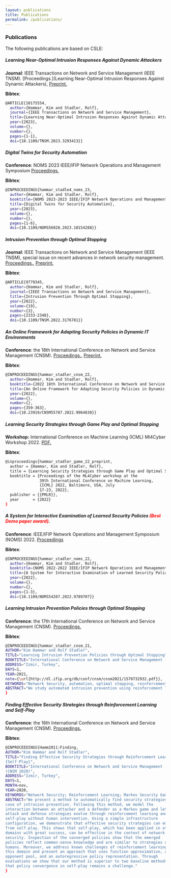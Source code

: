 ```yaml
---
layout: publications
title: Publications
permalink: /publications/
---
```


### Publications

The following publications are based on CSLE:

##### **Learning Near-Optimal Intrusion Responses Against Dynamic Attackers**
**Journal**: IEEE Transactions on Network and Service Management (IEEE TNSM).
[Proceedings.](Learning Near-Optimal Intrusion Responses Against Dynamic Attackers), [Preprint.](https://arxiv.org/abs/2301.06085)

**Bibtex**:
```bash
@ARTICLE{10175554,
  author={Hammar, Kim and Stadler, Rolf},
  journal={IEEE Transactions on Network and Service Management}, 
  title={Learning Near-Optimal Intrusion Responses Against Dynamic Attackers}, 
  year={2023},
  volume={},
  number={},
  pages={1-1},
  doi={10.1109/TNSM.2023.3293413}}
```

##### **Digital Twins for Security Automation**
**Conference**: NOMS 2023 IEEE/IFIP Network Operations and Management Symposium
[Proceedings.](https://ieeexplore.ieee.org/document/10154288)

**Bibtex**:
```bash
@INPROCEEDINGS{hammar_stadle4_noms_23,
  author={Hammar, Kim and Stadler, Rolf},
  booktitle={NOMS 2023-2023 IEEE/IFIP Network Operations and Management Symposium},
  title={Digital Twins for Security Automation},
  year={2023},
  volume={},
  number={},
  pages={1-6},
  doi={10.1109/NOMS56928.2023.10154288}}
```

##### **Intrusion Prevention through Optimal Stopping**
**Journal**: IEEE Transactions on Network and Service Management (IEEE TNSM), special issue on recent advances in network security management.
[Proceedings.](https://ieeexplore.ieee.org/document/9779345), [Preprint.](https://arxiv.org/abs/2111.00289)

**Bibtex**:
```bash
@ARTICLE{9779345,
  author={Hammar, Kim and Stadler, Rolf},
  journal={IEEE Transactions on Network and Service Management},
  title={Intrusion Prevention Through Optimal Stopping},
  year={2022},
  volume={19},
  number={3},
  pages={2333-2348},
  doi={10.1109/TNSM.2022.3176781}}
```

##### **An Online Framework for Adapting Security Policies in Dynamic IT Environments**

**Conference**: the 18th International Conference on Network and Service Management (CNSM).
[Proceedings.](https://ieeexplore.ieee.org/document/9964838), [Preprint.](https://limmen.dev/assets/papers/CNSM22_preprint_8_sep_Hammar_Stadler.pdf)

**Bibtex**:
```bash
@INPROCEEDINGS{hammar_stadler_cnsm_22,
  author={Hammar, Kim and Stadler, Rolf},
  booktitle={2022 18th International Conference on Network and Service Management (CNSM)},
  title={An Online Framework for Adapting Security Policies in Dynamic IT Environments},
  year={2022},
  volume={},
  number={},
  pages={359-363},
  doi={10.23919/CNSM55787.2022.9964838}}
```

##### **Learning Security Strategies through Game Play and Optimal Stopping**
**Workshop:**  International Conference on Machine Learning (ICML) Ml4Cyber Workshop 2022. [PDF.](https://limmen.dev/assets/papers/icml_ml4cyber_Hammar_Stadler_final_24_june_2022.pdf)

**Bibtex**:
```bash
@inproceedings{hammar_stadler_game_22_preprint,
  author = {Hammar, Kim and Stadler, Rolf},
  title = {Learning Security Strategies through Game Play and Optimal Stopping},
  booktitle = {Proceedings of the ML4Cyber workshop at the
               39th International Conference on Machine Learning,
               {ICML} 2022, Baltimore, USA, July
               17-23, 2022},
  publisher = {{PMLR}},
  year      = {2022}
}
```

##### **A System for Interactive Examination of Learned Security Policies** <span style="color:red">(Best Demo paper award)</span>.
**Conference**: IEEE/IFIP Network Operations and Management Symposium (NOMS) 2022.
[Proceedings](https://ieeexplore.ieee.org/document/9789707)

**Bibtex**:
```bash
@INPROCEEDINGS{hammar_stadler_noms_22,
  author={Hammar, Kim and Stadler, Rolf},
  booktitle={NOMS 2022-2022 IEEE/IFIP Network Operations and Management Symposium},
  title={A System for Interactive Examination of Learned Security Policies},
  year={2022},
  volume={},
  number={},
  pages={1-3},
  doi={10.1109/NOMS54207.2022.9789707}}
```

##### **Learning Intrusion Prevention Policies through Optimal Stopping**
**Conference**: the 17th International Conference on Network and Service Management (CNSM).
[Proceedings.](https://ieeexplore.ieee.org/document/9615542)

**Bibtex**:
```bash
@INPROCEEDINGS{hammar_stadler_cnsm_21,
AUTHOR="Kim Hammar and Rolf Stadler",
TITLE="Learning Intrusion Prevention Policies through Optimal Stopping",
BOOKTITLE="International Conference on Network and Service Management (CNSM 2021)",
ADDRESS="Izmir, Turkey",
DAYS=1,
YEAR=2021,
note={\url{http://dl.ifip.org/db/conf/cnsm/cnsm2021/1570732932.pdf}},
KEYWORDS="Network Security, automation, optimal stopping, reinforcement learning, Markov Decision Processes",
ABSTRACT="We study automated intrusion prevention using reinforcement learning. In a novel approach, we formulate the problem of intrusion prevention as an optimal stopping problem. This formulation allows us insight into the structure of the optimal policies, which turn out to be threshold based. Since the computation of the optimal defender policy using dynamic programming is not feasible for practical cases, we approximate the optimal policy through reinforcement learning in a simulation environment. To define the dynamics of the simulation, we emulate the target infrastructure and collect measurements. Our evaluations show that the learned policies are close to optimal and that they indeed can be expressed using thresholds."
}
```

##### **Finding Effective Security Strategies through Reinforcement Learning and Self-Play**
**Conference**: the 16th International Conference on Network and Service Management (CNSM).
[Proceedings.](https://ieeexplore.ieee.org/document/9269092)

**Bibtex**:
```bash
@INPROCEEDINGS{Hamm2011:Finding,
AUTHOR="Kim Hammar and Rolf Stadler",
TITLE="Finding Effective Security Strategies through Reinforcement Learning and
{Self-Play}",
BOOKTITLE="International Conference on Network and Service Management (CNSM 2020)
(CNSM 2020)",
ADDRESS="Izmir, Turkey",
DAYS=1,
MONTH=nov,
YEAR=2020,
KEYWORDS="Network Security; Reinforcement Learning; Markov Security Games",
ABSTRACT="We present a method to automatically find security strategies for the use
case of intrusion prevention. Following this method, we model the
interaction between an attacker and a defender as a Markov game and let
attack and defense strategies evolve through reinforcement learning and
self-play without human intervention. Using a simple infrastructure
configuration, we demonstrate that effective security strategies can emerge
from self-play. This shows that self-play, which has been applied in other
domains with great success, can be effective in the context of network
security. Inspection of the converged policies show that the emerged
policies reflect common-sense knowledge and are similar to strategies of
humans. Moreover, we address known challenges of reinforcement learning in
this domain and present an approach that uses function approximation, an
opponent pool, and an autoregressive policy representation. Through
evaluations we show that our method is superior to two baseline methods but
that policy convergence in self-play remains a challenge."
}
```

